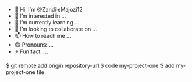 - 👋 Hi, I’m @ZandileMajozi12
- 👀 I’m interested in ...
- 🌱 I’m currently learning ...
- 💞️ I’m looking to collaborate on ...
- 📫 How to reach me ...
- 😄 Pronouns: ...
- ⚡ Fun fact: ...

<!---
ZandileMajozi12/ZandileMajozi12 is a ✨ special ✨ repository because its `README.md` (this file) appears on your GitHub profile.
You can click the Preview link to take a look at your changes.
--->
$ git remote add origin repository-url
$ code my-project-one
$ add my-project-one file
